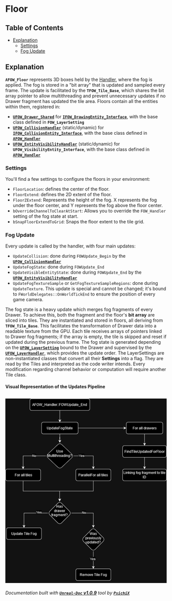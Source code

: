 # Floor

## Table of Contents

- [Explanation](#explanation)
    - [Settings](#settings)
    - [Fog Update](#fog-update)

## Explanation

**`AFOW_Floor`** represents 3D boxes held by the [Handler](/book/architecture/Handler.md), where the fog
is applied. The fog is stored in a "bit array" that is updated and sampled every frame. The update is
facilitated by the **`TFOW_Tile_Base`**, which shares the bit array pointer to allow
multithreading and prevent unnecessary updates if no Drawer fragment has updated the tile area. Floors
contain all the entities within them, registered in:
- [**`UFOW_Drawer_Shared`**](/reference/classes/UFOW_Drawer_Shared.md) for [**`IFOW_DrawingEntity_Interface`**](/reference/classes/IFOW_DrawingEntity_Interface.md), with the
base class defined in **`FOW_LayerSetting`**
- [**`UFOW_CollisionHandler`**](/reference/classes/UFOW_CollisionHandler.md) (static/dynamic) for [**`IFOW_CollisionEntity_Interface`**](/reference/classes/IFOW_CollisionEntity_Interface.md),
with the base class defined in [**`AFOW_Handler`**](/reference/classes/AFOW_Handler.md)
- [**`UFOW_EntityVisibilityHandler`**](/reference/classes/UFOW_EntityVisibilityHandler.md) (static/dynamic) for **`UFOW_VisibilityEntity_Interface`**,
with the base class defined in [**`AFOW_Handler`**](/reference/classes/AFOW_Handler.md)

### Settings

You'll find a few settings to configure the floors in your environment:
- `FloorLocation`: defines the center of the floor.
- `FloorExtend`: defines the 2D extent of the floor.
- `FloorZExtend`: Represents the height of the fog. X represents the fog under the floor center,
and Y represents the fog above the floor center.
- `bOverrideChannelToClearAtStart`: Allows you to override the `FOW_Handler` setting of the fog state
at start.
- `bSnapFloorExtendToGrid`: Snaps the floor extent to the tile grid.

### Fog Update

Every update is called by the handler, with four main updates:
- `UpdateCollision`: done during `FOWUpdate_Begin` by the [**`UFOW_CollisionHandler`**](/reference/classes/UFOW_CollisionHandler.md)
- `UpdateFogState`: done during `FOWUpdate_End`
- `UpdateVisibleEntityState`: done during `FOWUpdate_End` by the [**`UFOW_EntityVisibilityHandler`**](/reference/classes/UFOW_EntityVisibilityHandler.md)
- `UpdateFogTextureSample` or `GetFogTextureSampleRegions`: done during `UpdateTexture`. This update
is special and cannot be changed; it's bound to `FWorldDelegates::OnWorldTickEnd` to ensure the
position of every game camera.

The fog state is a heavy update which merges fog fragments of every Drawer. To achieve this, both the
fragment and the floor's **bit array** are sliced into tiles. They are instantiated and stored in
floors, all deriving from **`TFOW_Tile_Base`**. This facilitates the transformation
of Drawer data into a readable texture from the GPU. Each tile receives arrays of pointers linked to
Drawer fog fragments; if the array is empty, the tile is skipped and reset if updated during the
previous frame. The fog state is generated depending on the [**`UFOW_LayerSetting`**](/reference/classes/UFOW_LayerSetting.md)
bound to the Drawer and supervised by the [**`UFOW_LayerHandler`**](/reference/classes/UFOW_LayerHandler.md), which provides the
update order. The LayerSettings are non-instantiated classes that convert all their **Settings** into
a flag. They are read by the Tiles and interpreted as the code writer intends. Every modification
regarding channel behavior or computation will require another Tile class.

#### Visual Representation of the Updates Pipeline

![Floor update pipeline](../../assets/FloorUpdate.drawio.png)
---
_Documentation built with [**`Unreal-Doc` v1.0.9**](https://github.com/PsichiX/unreal-doc) tool by [**`PsichiX`**](https://github.com/PsichiX)_